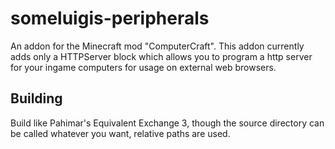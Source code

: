someluigis-peripherals
======================

An addon for the Minecraft mod "ComputerCraft". This addon currently adds only a HTTPServer block which allows you to program a http server for your ingame computers for usage on external web browsers.




Building
--------

Build like Pahimar's Equivalent Exchange 3, though the source directory can be called whatever you want, relative paths are used.
